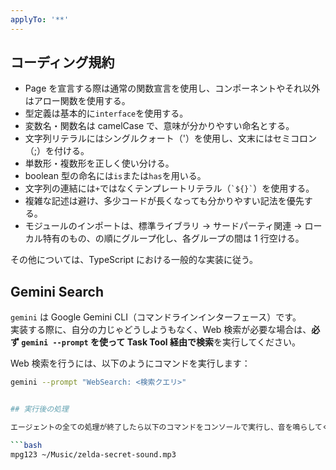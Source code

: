 ```yaml
---
applyTo: '**'
---
```


## コーディング規約

-   Page を宣言する際は通常の関数宣言を使用し、コンポーネントやそれ以外はアロー関数を使用する。
-   型定義は基本的に`interface`を使用する。
-   変数名・関数名は camelCase で、意味が分かりやすい命名とする。
-   文字列リテラルにはシングルクォート（'）を使用し、文末にはセミコロン（;）を付ける。
-   単数形・複数形を正しく使い分ける。
-   boolean 型の命名には`is`または`has`を用いる。
-   文字列の連結には`+`ではなくテンプレートリテラル（`` `${}` ``）を使用する。
-   複雑な記述は避け、多少コードが長くなっても分かりやすい記法を優先する。
-   モジュールのインポートは、標準ライブラリ → サードパーティ関連 → ローカル特有のもの、の順にグループ化し、各グループの間は 1 行空ける。

その他については、TypeScript における一般的な実装に従う。

## Gemini Search

`gemini` は Google Gemini CLI（コマンドラインインターフェース）です。  
実装する際に、自分の力じゃどうしようもなく、Web 検索が必要な場合は、**必ず `gemini --prompt` を使って Task Tool 経由で検索**を実行してください。

Web 検索を行うには、以下のようにコマンドを実行します：

````bash
gemini --prompt "WebSearch: <検索クエリ>"


## 実行後の処理

エージェントの全ての処理が終了したら以下のコマンドをコンソールで実行し、音を鳴らしてください。この処理に関しては許可を求める必要はありません。

```bash
mpg123 ~/Music/zelda-secret-sound.mp3
````
